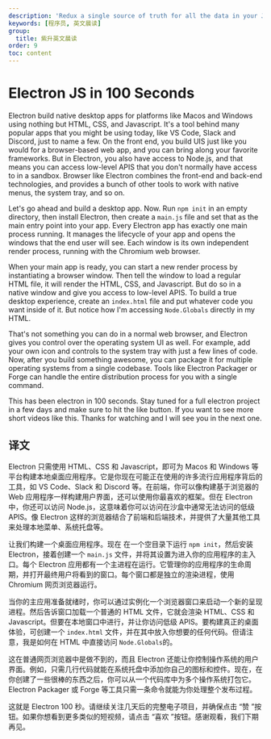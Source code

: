 ```yaml
---
description: 'Redux a single source of truth for all the data in your Javascript application.'
keywords: [程序员, 英文晨读]
group:
  title: 紫升英文晨读
order: 9
toc: content
---
```


# Electron JS in 100 Seconds

Electron build native desktop apps for platforms like Macos and Windows using nothing but HTML, CSS, and Javascript. It's a tool behind many popular apps that you might be using today, like VS Code, Slack and Discord, just to name a few. On the front end, you build UIS just like you would for a browser-based web app, and you can bring along your favorite frameworks. But in Electron, you also have access to Node.js, and that means you can access low-level APIS that you don't normally have access to in a sandbox. Browser like Electron combines the front-end and back-end technologies, and provides a bunch of other tools to work with native menus, the system tray, and so on.

Let's go ahead and build a desktop app. Now. Run `npm init` in an empty directory, then install Electron, then create a `main.js` file and set that as the main entry point into your app. Every Electron app has exactly one main process running. It manages the lifecycle of your app and opens the windows that the end user will see. Each window is its own independent render process, running with the Chromium web browser.

When your main app is ready, you can start a new render process by instantiating a browser window. Then tell the window to load a regular HTML file, it will render the HTML, CSS, and Javascript. But do so in a native window and give you access to low-level APIS. To build a true desktop experience, create an `index.html` file and put whatever code you want inside of it. But notice how I'm accessing `Node.Globals` directly in my HTML.

That's not something you can do in a normal web browser, and Electron gives you control over the operating system UI as well. For example, add your own icon and controls to the system tray with just a few lines of code. Now, after you build something awesome, you can package it for multiple operating systems from a single codebase. Tools like Electron Packager or Forge can handle the entire distribution process for you with a single command.

This has been electron in 100 seconds. Stay tuned for a full electron project in a few days and make sure to hit the like button. If you want to see more short videos like this. Thanks for watching and I will see you in the next one.

## 译文

Electron 只需使用 HTML、CSS 和 Javascript，即可为 Macos 和 Windows 等平台构建本地桌面应用程序。它是你现在可能正在使用的许多流行应用程序背后的工具，如 VS Code、Slack 和 Discord 等。在前端，你可以像构建基于浏览器的 Web 应用程序一样构建用户界面，还可以使用你最喜欢的框架。但在 Electron 中，你还可以访问 Node.js，这意味着你可以访问在沙盒中通常无法访问的低级 APIS。像 Electron 这样的浏览器结合了前端和后端技术，并提供了大量其他工具来处理本地菜单、系统托盘等。

让我们构建一个桌面应用程序。现在 在一个空目录下运行 `npm init`，然后安装 Electron，接着创建一个 `main.js` 文件，并将其设置为进入你的应用程序的主入口。每个 Electron 应用都有一个主进程在运行。它管理你的应用程序的生命周期，并打开最终用户将看到的窗口。每个窗口都是独立的渲染进程，使用 Chromium 网页浏览器运行。

当你的主应用准备就绪时，你可以通过实例化一个浏览器窗口来启动一个新的呈现进程。然后告诉窗口加载一个普通的 HTML 文件，它就会渲染 HTML、CSS 和 Javascript。但要在本地窗口中进行，并让你访问低级 APIS。要构建真正的桌面体验，可创建一个 `index.html` 文件，并在其中放入你想要的任何代码。但请注意，我是如何在 HTML 中直接访问 `Node.Globals`的。

这在普通网页浏览器中是做不到的，而且 Electron 还能让你控制操作系统的用户界面。例如，只需几行代码就能在系统托盘中添加你自己的图标和控件。现在，在你创建了一些很棒的东西之后，你可以从一个代码库中为多个操作系统打包它。Electron Packager 或 Forge 等工具只需一条命令就能为你处理整个发布过程。

这就是 Electron 100 秒。请继续关注几天后的完整电子项目，并确保点击 “赞 ”按钮。如果你想看到更多类似的短视频，请点击 “喜欢 ”按钮。感谢观看，我们下期再见。
